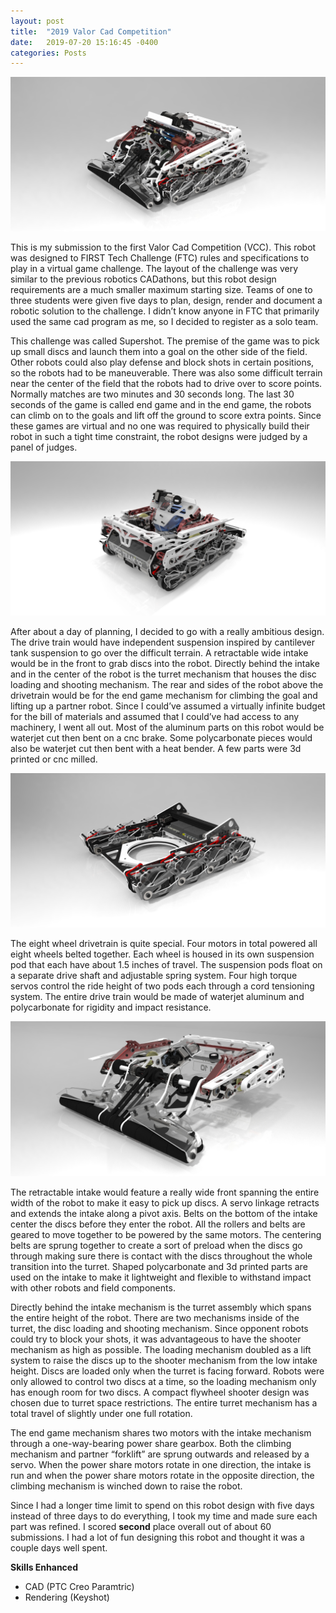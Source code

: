 ```yaml
---
layout: post
title:  "2019 Valor Cad Competition"
date:   2019-07-20 15:16:45 -0400
categories: Posts
---
```

![Cover Image](/img/vccrender_1.jpg)

This is my submission to the first Valor Cad Competition (VCC). This robot was designed to FIRST Tech Challenge (FTC) rules and specifications to play in a virtual game challenge. The layout of the challenge was very similar to the previous robotics CADathons, but this robot design requirements are a much smaller maximum starting size. Teams of one to three students were given five days to plan, design, render and document a robotic solution to the challenge. I didn’t know anyone in FTC that primarily used the same cad program  as me, so I decided to register as a solo team. 

This challenge was called Supershot. The premise of the game was to pick up small discs and launch them into a goal on the other side of the field. Other robots could also play defense and block shots in certain positions, so the robots had to be maneuverable. There was also some difficult terrain near the center of the field that the robots had to drive over to score points. Normally matches are two minutes and 30 seconds long. The last 30 seconds of the game is called end game and in the end game, the robots can climb on to the goals and lift off the ground to score extra points. Since these games are virtual and no one was required to physically build their robot in such a tight time constraint, the robot designs were judged by a panel of judges.

![Rear Robot Render](/img/vccrender_2.jpg)

After about a day of planning, I decided to go with a really ambitious design. The drive train would have independent suspension inspired by cantilever tank suspension to go over the difficult terrain. A retractable wide intake would be in the front to grab discs into the robot. Directly behind the intake and in the center of the robot is the turret mechanism that houses the disc loading and shooting mechanism. The rear and sides of the robot above the drivetrain  would be for the end game mechanism for climbing the goal and lifting up a partner robot. Since I could’ve assumed a virtually infinite budget for the bill of materials and assumed that I could’ve had access to any machinery, I went all out. Most of the aluminum parts on this robot would be waterjet cut then bent on a cnc brake. Some polycarbonate pieces would also be waterjet cut then bent with a heat bender. A few parts were 3d printed or cnc milled. 

![Drive Train Render](/img/vccrender_drive.jpg)

The eight wheel drivetrain is quite special. Four motors in total powered all eight wheels belted together. Each wheel is housed in its own suspension pod that each have about 1.5 inches of travel. The suspension pods float on a separate drive shaft and adjustable spring system. Four high torque servos control the ride height of two pods each through a cord tensioning system. The entire drive train would be made of waterjet aluminum and polycarbonate for rigidity and impact resistance. 

![Upper Frame Mechanism Render](/img/vccrender_upper.jpg)

The retractable intake would feature a really wide front spanning the entire width of the robot to make it easy to pick up discs. A servo linkage retracts and extends the intake along a pivot axis. Belts on the bottom of the intake center the discs before they enter the robot. All the rollers and belts are geared to move together to be powered by the same motors. The centering belts are sprung together to create a sort of preload when the discs go through making sure there is contact with the discs throughout the whole transition into the turret. Shaped polycarbonate and 3d printed parts are used on the intake to make it lightweight and flexible to withstand impact with other robots and field components.

Directly behind the intake mechanism is the turret assembly which spans the entire height of the robot. There are two mechanisms inside of the turret, the disc loading and shooting mechanism. Since opponent robots could try to block your shots, it was advantageous to have the shooter mechanism as high as possible. The loading mechanism doubled as a lift system to raise the discs up to the shooter mechanism from the low intake height. Discs are loaded only when the turret is facing forward. Robots were only allowed to control two discs at a time, so the loading mechanism only has enough room for two discs. A compact flywheel shooter design was chosen due to turret space restrictions. The entire turret mechanism has a total travel of slightly under one full rotation.

The end game mechanism shares two motors with the intake mechanism through a one-way-bearing power share gearbox. Both the climbing mechanism and partner “forklift” are sprung outwards and released by a servo. When the power share motors rotate in one direction, the intake is run and when the power share motors rotate in the opposite direction, the climbing mechanism is winched down to raise the robot.

Since I had a longer time limit to spend on this robot design with five days instead of three days to do everything, I took my time and made sure each part was refined. I scored **second** place overall out of about 60 submissions. I had a lot of fun designing this robot and thought it was a couple days well spent.

**Skills Enhanced**
- CAD (PTC Creo Paramtric)
- Rendering (Keyshot)